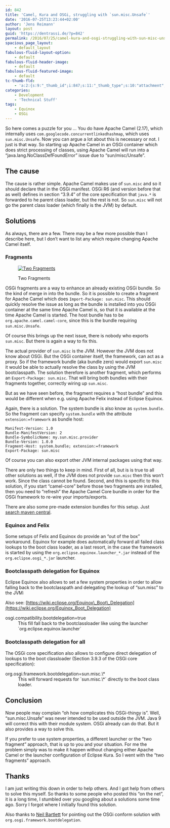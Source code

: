 ```yaml
---
id: 842
title: 'Camel, Kura and OSGi, struggling with `sun.misc.Unsafe`'
date: '2016-07-25T13:23:44+02:00'
author: 'Jens Reimann'
layout: post
guid: 'https://dentrassi.de/?p=842'
permalink: /2016/07/25/camel-kura-and-osgi-struggling-with-sun-misc-unsafe/
spacious_page_layout:
    - default_layout
fabulous-fluid-layout-option:
    - default
fabulous-fluid-header-image:
    - default
fabulous-fluid-featured-image:
    - default
tc-thumb-fld:
    - 'a:2:{s:9:"_thumb_id";i:847;s:11:"_thumb_type";s:10:"attachment";}'
categories:
    - Development
    - 'Technical Stuff'
tags:
    - Equinox
    - OSGi
---
```


So here comes a puzzle for you … You do have Apache Camel (2.17), which internally uses `com.googlecode.concurrentlinkedhashmap`, which uses `sun.misc.Unsafe`. Now you can argue a lot about this is necessary or not. I just is that way. So starting up Apache Camel in an OSGi container which does strict processing of classes, using Apache Camel will run into a “java.lang.NoClassDefFoundError” issue due to “sun/misc/Unsafe”.

<!-- more -->

## The cause

The cause is rather simple. Apache Camel makes use of `sun.misc` and so it should declare that in the OSGi manifest. OSGi R6 (and version before that as well) defines in section “3.9.4” of the core specification that `java.*` is forwarded to he parent class loader, but the rest is not. So `sun.misc` will not go the parent class loader (which finally is the JVM) by default.

## Solutions

As always, there are a few. There may be a few more possible than I describe here, but I don’t want to list any which require changing Apache Camel itself.

### Fragments

<figure>

[![Two Fragments](https://dentrassi.de/wp-content/uploads/sun_misc_1.png)](https://dentrassi.de/2016/07/25/camel-kura-and-osgi-struggling-with-sun-misc-unsafe/sun_misc_1/)

<figcaption>Two Fragments</figcaption></figure>

OSGi fragments are a way to enhance an already existing OSGi bundle. So the kind of merge in into the bundle. So it is possible to create a fragment for Apache Camel which does `Import-Package: sun.misc`. This should quickly resolve the issue as long as the bundle is installed into you OSGi container at the same time Apache Camel is, so that it is available at the time Apache Camel is started. The host bundle has to be `org.apache.camel.camel-core`, since this is the bundle requiring `sun.misc.Unsafe`.

Of course this brings up the next issue, there is nobody who exports `sun.misc`. But there is again a way to fix this.

The actual provider of `sun.misc` is the JVM. However the JVM does not know about OSGi. But the OSGi container itself, the framework, can act as a proxy. So if the framework bundle (aka bundle zero) would export `sun.misc` it would be able to actually resolve the class by using the JVM bootclasspath. The solution therefore is another fragment, which performs an `Export-Package: sun.misc`. That will bring both bundles with their fragments together, correctly wiring up `sun.misc`.

But as we have seen before, the fragment requires a “host bundle” and this would be different when e.g. using Apache Felix instead of Eclipse Equinox.

Again, there is a solution. The system bundle is also know as `system.bundle`. So the fragment can specify `system.bundle` with the attribute `extension:=framework` as bundle host:

```
Manifest-Version: 1.0
Bundle-ManifestVersion: 2
Bundle-SymbolicName: my.sun.misc.provider
Bundle-Version: 1.0.0
Fragment-Host: system.bundle; extension:=framework
Export-Package: sun.misc
```

Of course you can also export other JVM internal packages using that way.

There are only two things to keep in mind. First of all, but is is true to all other solutions as well, if the JVM does not provide `sun.misc` then this won’t work. Since the class cannot be found. Second, and this is specific to this solution, if you start “camel-core” before those two fragments are installed, then you need to “refresh” the Apache Camel Core bundle in order for the OSGi framework to re-wire your imports/exports.

There are also some pre-made extension bundles for this setup. Just [search maven central](http://search.maven.org/#search|ga|1|sun.misc).

### Equinox and Felix

Some setups of Felix and Equinox do provide an “out of the box” workaround. Equinox for example does automatically forward all failed class lookups to the boot class loader, as a last resort, in the case the framework is started by using the `org.eclipse.equinox.launcher_*.jar` instead of the `org.eclipse.osgi_*.jar` launcher.

### Bootclasspath delegation for Equinox

Eclipse Equinox also allows to set a few system properties in order to allow falling back to the bootclasspath and delegating the lookup of “sun.misc” to the JVM:

Also see: [https://wiki.eclipse.org/Equinox\_Boot\_Delegation](https://wiki.eclipse.org/Equinox_Boot_Delegation)

<dl><dt>osgi.compatibility.bootdelegation=true</dt><dd>This fill fall back to the bootclassloader like using the launcher `org.eclipse.equinox.launcher`</dd></dl>

### Bootclasspath delegation for all

The OSGi core specification also allows to configure direct delegation of lookups to the boot classloader (Section 3.9.3 of the OSGi core specification):

<dl><dt>org.osgi.framework.bootdelegation=sun.misc.\*</dt><dd>This will forward requests for `sun.misc.\*` directly to the boot class loader.</dd></dl>

## Conclusion

Now people may complain “oh how complicates this OSGi-thingy is”. Well, “sun.misc.Unsafe” was never intended to be used outside the JVM. Java 9 will correct this with their module system. OSGi already can do that. But it also provides a way to solve this.

If you prefer to use system properties, a different launcher or the “two fragment” approach, that is up to you and your situation. For me the problem simply was to make it happen without changing either Apache Camel or the launcher configuration of Eclipse Kura. So I went with the “two fragments” approach.

## Thanks

I am just writing this down in order to help others. And I got help from others to solve this myself. So thanks to some people who posted this “on the net”, it is a long time, I stumbled over you googling about a solutions some time ago. Sorry I forgot where I initially found this solution.

Also thanks to [Neil Bartlett](https://twitter.com/nbartlett) for pointing out the OSGi conform solution with `org.osgi.framework.bootdelegation`.
